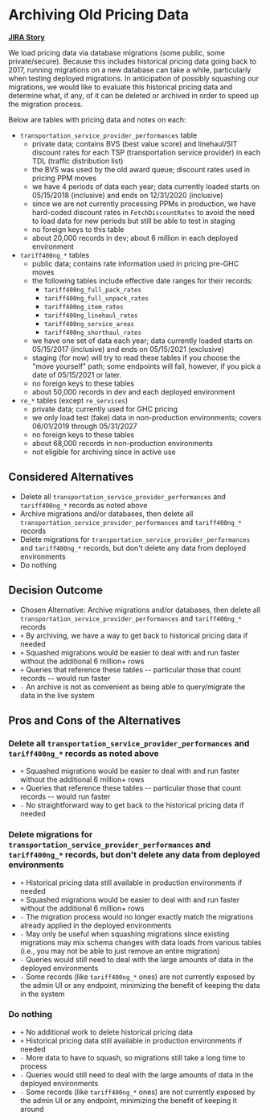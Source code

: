 # Archiving Old Pricing Data

**[JIRA Story](https://dp3.atlassian.net/browse/MB-4014)**

We load pricing data via database migrations (some public, some private/secure). Because this includes historical
pricing data going back to 2017, running migrations on a new database can take a while, particularly when testing
deployed migrations. In anticipation of possibly squashing our migrations, we would like to evaluate this historical
pricing data and determine what, if any, of it can be deleted or archived in order to speed up the migration process.

Below are tables with pricing data and notes on each:

- `transportation_service_provider_performances` table
  - private data; contains BVS (best value score) and linehaul/SIT discount rates for each TSP (transportation service provider) in each TDL (traffic distribution list)
  - the BVS was used by the old award queue; discount rates used in pricing PPM moves
  - we have 4 periods of data each year; data currently loaded starts on 05/15/2018 (inclusive) and ends on 12/31/2020 (inclusive)
  - since we are not currently processing PPMs in production, we have hard-coded discount rates in `FetchDiscountRates` to avoid the need to load data for new periods but still be able to test in staging
  - no foreign keys to this table
  - about 20,000 records in dev; about 6 million in each deployed environment
- `tariff400ng_*` tables
  - public data; contains rate information used in pricing pre-GHC moves
  - the following tables include effective date ranges for their records:
    - `tariff400ng_full_pack_rates`
    - `tariff400ng_full_unpack_rates`
    - `tariff400ng_item_rates`
    - `tariff400ng_linehaul_rates`
    - `tariff400ng_service_areas`
    - `tariff400ng_shorthaul_rates`
  - we have one set of data each year; data currently loaded starts on 05/15/2017 (inclusive) and ends on 05/15/2021 (exclusive)
  - staging (for now) will try to read these tables if you choose the "move yourself" path; some endpoints will fail, however,
    if you pick a date of 05/15/2021 or later.
  - no foreign keys to these tables
  - about 50,000 records in dev and each deployed environment
- `re_*` tables (except `re_services`)
  - private data; currently used for GHC pricing
  - we only load test (fake) data in non-production environments; covers 06/01/2019 through 05/31/2027
  - no foreign keys to these tables
  - about 68,000 records in non-production environments
  - not eligible for archiving since in active use

## Considered Alternatives

- Delete all `transportation_service_provider_performances` and `tariff400ng_*` records as noted above
- Archive migrations and/or databases, then delete all `transportation_service_provider_performances` and `tariff400ng_*` records
- Delete migrations for `transportation_service_provider_performances` and `tariff400ng_*` records, but don't delete any data from deployed environments
- Do nothing

## Decision Outcome

- Chosen Alternative: Archive migrations and/or databases, then delete all `transportation_service_provider_performances` and `tariff400ng_*` records
- `+` By archiving, we have a way to get back to historical pricing data if needed
- `+` Squashed migrations would be easier to deal with and run faster without the additional 6 million+ rows
- `+` Queries that reference these tables -- particular those that count records -- would run faster
- `-` An archive is not as convenient as being able to query/migrate the data in the live system

## Pros and Cons of the Alternatives

### Delete all `transportation_service_provider_performances` and `tariff400ng_*` records as noted above

- `+` Squashed migrations would be easier to deal with and run faster without the additional 6 million+ rows
- `+` Queries that reference these tables -- particular those that count records -- would run faster
- `-` No straightforward way to get back to the historical pricing data if needed

### Delete migrations for `transportation_service_provider_performances` and `tariff400ng_*` records, but don't delete any data from deployed environments

- `+` Historical pricing data still available in production environments if needed
- `+` Squashed migrations would be easier to deal with and run faster without the additional 6 million+ rows
- `-` The migration process would no longer exactly match the migrations already applied in the deployed environments
- `-` May only be useful when squashing migrations since existing migrations may mix schema changes with data loads from various tables (i.e., you may not be able to just remove an entire migration)
- `-` Queries would still need to deal with the large amounts of data in the deployed environments
- `-` Some records (like `tariff400ng_*` ones) are not currently exposed by the admin UI or any endpoint, minimizing the benefit of keeping the data in the system

### Do nothing

- `+` No additional work to delete historical pricing data
- `+` Historical pricing data still available in production environments if needed
- `-` More data to have to squash, so migrations still take a long time to process
- `-` Queries would still need to deal with the large amounts of data in the deployed environments
- `-` Some records (like `tariff400ng_*` ones) are not currently exposed by the admin UI or any endpoint, minimizing the benefit of keeping it around
